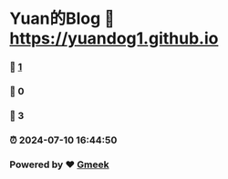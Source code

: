 # Yuan的Blog :link: https://yuandog1.github.io 
### :page_facing_up: [1](https://yuandog1.github.io/tag.html) 
### :speech_balloon: 0 
### :hibiscus: 3 
### :alarm_clock: 2024-07-10 16:44:50 
### Powered by :heart: [Gmeek](https://github.com/Meekdai/Gmeek)
